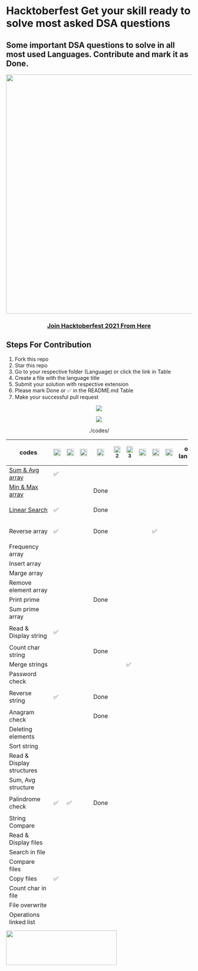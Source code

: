 # Hacktoberfest Get your skill ready to solve most asked DSA questions

## Some important DSA questions to solve in all most used Languages. Contribute and mark it as Done.

<p align="center"><img width="650"  src="https://codothon.com/wp-content/uploads/2022/10/Hacktoberfest-Time-to-Hack-Codothon.jpg"></p>

<h3 align="center">
    <a href="https://hacktoberfest.com/">
        Join Hacktoberfest 2021 From Here 
    </a>
</h3>

<h2 dir="auto">Steps For Contribution</h2>
<ol>
 	<li>Fork this repo</li>
 	<li>Star this repo</li>
 	<li>Go to your respective folder (Language) or click the link in Table</li>
 	<li>Create a file with the language title</li>
 	<li>Submit your solution with respective extension</li>
  <li>Please mark Done or ✅ in the README.md Table</li>
 	<li>Make your successful pull request</li>
</ol>
<p align="center"><img src="https://user-images.githubusercontent.com/72184293/193462051-2ad7f0f5-74a4-4750-b2c8-efd843764f86.png"></p>
<p align="center"><img src="https://user-images.githubusercontent.com/72184293/193463115-48e05a71-89dd-4c2f-a341-8768278a2866.png"></p>

<div align="center">

./codes/

</div>
<table class="table table-bordered table-striped" style="width: 97.8485%; height: 1318px;">
<thead class="thead-dark">
<tr style="height: 70px;">
<th style="width: 28.5714%; height: 70px;" scope="col">codes</th>
<th class="text-center" style="width: 4.43349%; height: 70px;" scope="col"><img src="https://cdn.jsdelivr.net/npm/programming-languages-logos/src/c/c.png" height="20" /></th>
<th class="text-center" style="width: 6.07553%; height: 70px;" scope="col"><img src="https://cdn.jsdelivr.net/npm/programming-languages-logos/src/cpp/cpp.png" height="20" /></th>
<th class="text-center" style="width: 6.07553%; height: 70px;" scope="col"><img src="https://cdn.jsdelivr.net/npm/programming-languages-logos/src/csharp/csharp.png" height="20" /></th>
<th class="text-center" style="width: 6.07553%; height: 70px;" scope="col"><img src="https://cdn.jsdelivr.net/npm/programming-languages-logos/src/java/java.png" height="20" /></th>
<th class="text-center" style="width: 6.56814%; height: 70px;" scope="col"><img src="https://cdn.jsdelivr.net/npm/programming-languages-logos/src/python/python.png" height="18" />
<sub>2</sub></th>
<th class="text-center" style="width: 6.56814%; height: 70px;" scope="col"><img src="https://cdn.jsdelivr.net/npm/programming-languages-logos/src/python/python.png" height="18" />
<sub>3</sub></th>
<th class="text-center" style="width: 6.07553%; height: 70px;" scope="col"><img src="https://cdn.jsdelivr.net/npm/programming-languages-logos/src/go/go.png" height="20" /></th>
<th class="text-center" style="width: 6.07553%; height: 70px;" scope="col"><img src="https://cdn.jsdelivr.net/npm/programming-languages-logos/src/javascript/javascript.png" height="20" /></th>
<th class="text-center" style="width: 6.07553%; height: 70px;" scope="col"><img src="https://cdn.jsdelivr.net/npm/programming-languages-logos/src/typescript/typescript.png" height="20" /></th>
<th class="text-center" style="width: 13.3005%; height: 70px;" scope="col">other language</th>
</tr>
</thead>
<tbody>
<tr style="height: 24px;">
<td style="width: 28.5714%; height: 24px;"><a href="./Sum &amp; Avg">Sum &amp; Avg array</a></td>
<td class="text-center" style="width: 4.43349%; height: 24px;">✅</td>
<td class="text-center" style="width: 6.07553%; height: 24px;"></td>
<td class="text-center" style="width: 6.07553%; height: 24px;"></td>
<td class="text-center" style="width: 6.07553%; height: 24px;"></td>
<td class="text-center" style="width: 6.56814%; height: 24px;"></td>
<td class="text-center" style="width: 6.56814%; height: 24px;"></td>
<td class="text-center" style="width: 6.07553%; height: 24px;"></td>
<td class="text-center" style="width: 6.07553%; height: 24px;"></td>
<td class="text-center" style="width: 6.07553%; height: 24px;"></td>
<td class="text-center" style="width: 13.3005%; height: 24px;"></td>
</tr>
<tr style="height: 24px;">
<td style="width: 28.5714%; height: 24px;"><a href="./Min &amp; Max">Min &amp; Max array</a></td>
<td class="text-center" style="width: 4.43349%; height: 24px;"></td>
<td class="text-center" style="width: 6.07553%; height: 24px;"></td>
<td class="text-center" style="width: 6.07553%; height: 24px;"></td>
<td class="text-center" style="width: 6.07553%; height: 24px;">Done</td>
<td class="text-center" style="width: 6.56814%; height: 24px;"></td>
<td class="text-center" style="width: 6.56814%; height: 24px;"></td>
<td class="text-center" style="width: 6.07553%; height: 24px;"></td>
<td class="text-center" style="width: 6.07553%; height: 24px;"></td>
<td class="text-center" style="width: 6.07553%; height: 24px;"></td>
<td class="text-center" style="width: 13.3005%; height: 24px;"></td>
</tr>
<tr style="height: 24px;">
<td style="width: 28.5714%; height: 24px;"><a href="./Linear Search">Linear Search</a></td>
<td class="text-center" style="width: 4.43349%; height: 24px;"><p>✅</p></td>
<td class="text-center" style="width: 6.07553%; height: 24px;"></td>
<td class="text-center" style="width: 6.07553%; height: 24px;"></td>
<td class="text-center" style="width: 6.07553%; height: 24px;">Done</td>
<td class="text-center" style="width: 6.56814%; height: 24px;"></td>
<td class="text-center" style="width: 6.56814%; height: 24px;"></td>
<td class="text-center" style="width: 6.07553%; height: 24px;"></td>
<td class="text-center" style="width: 6.07553%; height: 24px;"></td>
<td class="text-center" style="width: 6.07553%; height: 24px;"></td>
<td class="text-center" style="width: 13.3005%; height: 24px;"></td>
</tr>
<tr style="height: 24px;">
<td style="width: 28.5714%; height: 24px;">Reverse array</td>
<td class="text-center" style="width: 4.43349%; height: 24px;"><p>✅</p></td>
<td class="text-center" style="width: 6.07553%; height: 24px;"></td>
<td class="text-center" style="width: 6.07553%; height: 24px;"></td>
<td class="text-center" style="width: 6.07553%; height: 24px;">Done</td>
<td class="text-center" style="width: 6.56814%; height: 24px;"></td>
<td class="text-center" style="width: 6.56814%; height: 24px;"></td>
<td class="text-center" style="width: 6.07553%; height: 24px;"></td>
<td class="text-center" style="width: 6.07553%; height: 24px;"><p>✅</p></td>
<td class="text-center" style="width: 6.07553%; height: 24px;"></td>
<td class="text-center" style="width: 13.3005%; height: 24px;"></td>
</tr>
<tr style="height: 24px;">
<td style="width: 28.5714%; height: 24px;">Frequency array</td>
<td class="text-center" style="width: 4.43349%; height: 24px;"></td>
<td class="text-center" style="width: 6.07553%; height: 24px;"></td>
<td class="text-center" style="width: 6.07553%; height: 24px;"></td>
<td class="text-center" style="width: 6.07553%; height: 24px;"></td>
<td class="text-center" style="width: 6.56814%; height: 24px;"></td>
<td class="text-center" style="width: 6.56814%; height: 24px;"></td>
<td class="text-center" style="width: 6.07553%; height: 24px;"></td>
<td class="text-center" style="width: 6.07553%; height: 24px;"></td>
<td class="text-center" style="width: 6.07553%; height: 24px;"></td>
<td class="text-center" style="width: 13.3005%; height: 24px;"></td>
</tr>
<tr style="height: 24px;">
<td style="width: 28.5714%; height: 24px;">Insert array</td>
<td class="text-center" style="width: 4.43349%; height: 24px;"></td>
<td class="text-center" style="width: 6.07553%; height: 24px;"></td>
<td class="text-center" style="width: 6.07553%; height: 24px;"></td>
<td class="text-center" style="width: 6.07553%; height: 24px;"></td>
<td class="text-center" style="width: 6.56814%; height: 24px;"></td>
<td class="text-center" style="width: 6.56814%; height: 24px;"></td>
<td class="text-center" style="width: 6.07553%; height: 24px;"></td>
<td class="text-center" style="width: 6.07553%; height: 24px;"></td>
<td class="text-center" style="width: 6.07553%; height: 24px;"></td>
<td class="text-center" style="width: 13.3005%; height: 24px;"></td>
</tr>
<tr style="height: 24px;">
<td style="width: 28.5714%; height: 24px;">Marge array</td>
<td class="text-center" style="width: 4.43349%; height: 24px;"></td>
<td class="text-center" style="width: 6.07553%; height: 24px;"></td>
<td class="text-center" style="width: 6.07553%; height: 24px;"></td>
<td class="text-center" style="width: 6.07553%; height: 24px;"></td>
<td class="text-center" style="width: 6.56814%; height: 24px;"></td>
<td class="text-center" style="width: 6.56814%; height: 24px;"></td>
<td class="text-center" style="width: 6.07553%; height: 24px;"></td>
<td class="text-center" style="width: 6.07553%; height: 24px;"></td>
<td class="text-center" style="width: 6.07553%; height: 24px;"></td>
<td class="text-center" style="width: 13.3005%; height: 24px;"></td>
</tr>
<tr style="height: 24px;">
<td style="width: 28.5714%; height: 24px;">Remove element array</td>
<td class="text-center" style="width: 4.43349%; height: 24px;"></td>
<td class="text-center" style="width: 6.07553%; height: 24px;"></td>
<td class="text-center" style="width: 6.07553%; height: 24px;"></td>
<td class="text-center" style="width: 6.07553%; height: 24px;"></td>
<td class="text-center" style="width: 6.56814%; height: 24px;"></td>
<td class="text-center" style="width: 6.56814%; height: 24px;"></td>
<td class="text-center" style="width: 6.07553%; height: 24px;"></td>
<td class="text-center" style="width: 6.07553%; height: 24px;"></td>
<td class="text-center" style="width: 6.07553%; height: 24px;"></td>
<td class="text-center" style="width: 13.3005%; height: 24px;"></td>
</tr>
<tr style="height: 24px;">
<td style="width: 28.5714%; height: 24px;">Print prime</td>
<td class="text-center" style="width: 4.43349%; height: 24px;"></td>
<td class="text-center" style="width: 6.07553%; height: 24px;"></td>
<td class="text-center" style="width: 6.07553%; height: 24px;"></td>
<td class="text-center" style="width: 6.07553%; height: 24px;">Done</td>
<td class="text-center" style="width: 6.56814%; height: 24px;"></td>
<td class="text-center" style="width: 6.56814%; height: 24px;"></td>
<td class="text-center" style="width: 6.07553%; height: 24px;"></td>
<td class="text-center" style="width: 6.07553%; height: 24px;"></td>
<td class="text-center" style="width: 6.07553%; height: 24px;"></td>
<td class="text-center" style="width: 13.3005%; height: 24px;"></td>
</tr>
<tr style="height: 24px;">
<td style="width: 28.5714%; height: 24px;">Sum prime array</td>
<td class="text-center" style="width: 4.43349%; height: 24px;"></td>
<td class="text-center" style="width: 6.07553%; height: 24px;"></td>
<td class="text-center" style="width: 6.07553%; height: 24px;"></td>
<td class="text-center" style="width: 6.07553%; height: 24px;"></td>
<td class="text-center" style="width: 6.56814%; height: 24px;"></td>
<td class="text-center" style="width: 6.56814%; height: 24px;"></td>
<td class="text-center" style="width: 6.07553%; height: 24px;"></td>
<td class="text-center" style="width: 6.07553%; height: 24px;"></td>
<td class="text-center" style="width: 6.07553%; height: 24px;"></td>
<td class="text-center" style="width: 13.3005%; height: 24px;"></td>
</tr>
<tr style="height: 24px;">
<td style="width: 28.5714%; height: 24px;">Read &amp; Display string</td>
<td class="text-center" style="width: 4.43349%; height: 24px;"><p>✅</p></td>
<td class="text-center" style="width: 6.07553%; height: 24px;"></td>
<td class="text-center" style="width: 6.07553%; height: 24px;"></td>
<td class="text-center" style="width: 6.07553%; height: 24px;"></td>
<td class="text-center" style="width: 6.56814%; height: 24px;"></td>
<td class="text-center" style="width: 6.56814%; height: 24px;"></td>
<td class="text-center" style="width: 6.07553%; height: 24px;"></td>
<td class="text-center" style="width: 6.07553%; height: 24px;"></td>
<td class="text-center" style="width: 6.07553%; height: 24px;"></td>
<td class="text-center" style="width: 13.3005%; height: 24px;"></td>
</tr>
<tr style="height: 24px;">
<td style="width: 28.5714%; height: 24px;">Count char string</td>
<td class="text-center" style="width: 4.43349%; height: 24px;"></td>
<td class="text-center" style="width: 6.07553%; height: 24px;"></td>
<td class="text-center" style="width: 6.07553%; height: 24px;"></td>
<td class="text-center" style="width: 6.07553%; height: 24px;">Done</td>
<td class="text-center" style="width: 6.56814%; height: 24px;"></td>
<td class="text-center" style="width: 6.56814%; height: 24px;"></td>
<td class="text-center" style="width: 6.07553%; height: 24px;"></td>
<td class="text-center" style="width: 6.07553%; height: 24px;"></td>
<td class="text-center" style="width: 6.07553%; height: 24px;"></td>
<td class="text-center" style="width: 13.3005%; height: 24px;"></td>
</tr>
<tr style="height: 24px;">
<td style="width: 28.5714%; height: 24px;">Merge strings</td>
<td class="text-center" style="width: 4.43349%; height: 24px;"></td>
<td class="text-center" style="width: 6.07553%; height: 24px;"></td>
<td class="text-center" style="width: 6.07553%; height: 24px;"></td>
<td class="text-center" style="width: 6.07553%; height: 24px;"></td>
<td class="text-center" style="width: 6.56814%; height: 24px;"></td>
<td class="text-center" style="width: 6.56814%; height: 24px;">✅</td>
<td class="text-center" style="width: 6.07553%; height: 24px;"></td>
<td class="text-center" style="width: 6.07553%; height: 24px;"></td>
<td class="text-center" style="width: 6.07553%; height: 24px;"></td>
<td class="text-center" style="width: 13.3005%; height: 24px;"></td>
</tr>
<tr style="height: 24px;">
<td style="width: 28.5714%; height: 24px;">Password check</td>
<td class="text-center" style="width: 4.43349%; height: 24px;"></td>
<td class="text-center" style="width: 6.07553%; height: 24px;"></td>
<td class="text-center" style="width: 6.07553%; height: 24px;"></td>
<td class="text-center" style="width: 6.07553%; height: 24px;"></td>
<td class="text-center" style="width: 6.56814%; height: 24px;"></td>
<td class="text-center" style="width: 6.56814%; height: 24px;"></td>
<td class="text-center" style="width: 6.07553%; height: 24px;"></td>
<td class="text-center" style="width: 6.07553%; height: 24px;"></td>
<td class="text-center" style="width: 6.07553%; height: 24px;"></td>
<td class="text-center" style="width: 13.3005%; height: 24px;"></td>
</tr>
<tr style="height: 24px;">
<td style="width: 28.5714%; height: 24px;">Reverse string</td>
<td class="text-center" style="width: 4.43349%; height: 24px;"> <p>✅</p></td>
<td class="text-center" style="width: 6.07553%; height: 24px;"></td>
<td class="text-center" style="width: 6.07553%; height: 24px;"></td>
<td class="text-center" style="width: 6.07553%; height: 24px;">Done</td>
<td class="text-center" style="width: 6.56814%; height: 24px;"></td>
<td class="text-center" style="width: 6.56814%; height: 24px;"></td>
<td class="text-center" style="width: 6.07553%; height: 24px;"></td>
<td class="text-center" style="width: 6.07553%; height: 24px;"></td>
<td class="text-center" style="width: 6.07553%; height: 24px;"></td>
<td class="text-center" style="width: 13.3005%; height: 24px;"></td>
</tr>
<tr style="height: 24px;">
<td style="width: 28.5714%; height: 24px;">Anagram check</td>
<td class="text-center" style="width: 4.43349%; height: 24px;"></td>
<td class="text-center" style="width: 6.07553%; height: 24px;"></td>
<td class="text-center" style="width: 6.07553%; height: 24px;"></td>
<td class="text-center" style="width: 6.07553%; height: 24px;">Done</td>
<td class="text-center" style="width: 6.56814%; height: 24px;"></td>
<td class="text-center" style="width: 6.56814%; height: 24px;"></td>
<td class="text-center" style="width: 6.07553%; height: 24px;"></td>
<td class="text-center" style="width: 6.07553%; height: 24px;"></td>
<td class="text-center" style="width: 6.07553%; height: 24px;"></td>
<td class="text-center" style="width: 13.3005%; height: 24px;"></td>
</tr>
<tr style="height: 24px;">
<td style="width: 28.5714%; height: 24px;">Deleting elements</td>
<td class="text-center" style="width: 4.43349%; height: 24px;"></td>
<td class="text-center" style="width: 6.07553%; height: 24px;"></td>
<td class="text-center" style="width: 6.07553%; height: 24px;"></td>
<td class="text-center" style="width: 6.07553%; height: 24px;"></td>
<td class="text-center" style="width: 6.56814%; height: 24px;"></td>
<td class="text-center" style="width: 6.56814%; height: 24px;"></td>
<td class="text-center" style="width: 6.07553%; height: 24px;"></td>
<td class="text-center" style="width: 6.07553%; height: 24px;"></td>
<td class="text-center" style="width: 6.07553%; height: 24px;"></td>
<td class="text-center" style="width: 13.3005%; height: 24px;"></td>
</tr>
<tr style="height: 24px;">
<td style="width: 28.5714%; height: 24px;">Sort string</td>
<td class="text-center" style="width: 4.43349%; height: 24px;"></td>
<td class="text-center" style="width: 6.07553%; height: 24px;"></td>
<td class="text-center" style="width: 6.07553%; height: 24px;"></td>
<td class="text-center" style="width: 6.07553%; height: 24px;"></td>
<td class="text-center" style="width: 6.56814%; height: 24px;"></td>
<td class="text-center" style="width: 6.56814%; height: 24px;"></td>
<td class="text-center" style="width: 6.07553%; height: 24px;"></td>
<td class="text-center" style="width: 6.07553%; height: 24px;"></td>
<td class="text-center" style="width: 6.07553%; height: 24px;"></td>
<td class="text-center" style="width: 13.3005%; height: 24px;"></td>
</tr>
<tr style="height: 48px;">
<td style="width: 28.5714%; height: 48px;">Read &amp; Display structures</td>
<td class="text-center" style="width: 4.43349%; height: 48px;"></td>
<td class="text-center" style="width: 6.07553%; height: 48px;"></td>
<td class="text-center" style="width: 6.07553%; height: 48px;"></td>
<td class="text-center" style="width: 6.07553%; height: 48px;"></td>
<td class="text-center" style="width: 6.56814%; height: 48px;"></td>
<td class="text-center" style="width: 6.56814%; height: 48px;"></td>
<td class="text-center" style="width: 6.07553%; height: 48px;"></td>
<td class="text-center" style="width: 6.07553%; height: 48px;"></td>
<td class="text-center" style="width: 6.07553%; height: 48px;"></td>
<td class="text-center" style="width: 13.3005%; height: 48px;"></td>
</tr>
<tr style="height: 24px;">
<td style="width: 28.5714%; height: 24px;">Sum, Avg structure</td>
<td class="text-center" style="width: 4.43349%; height: 24px;"></td>
<td class="text-center" style="width: 6.07553%; height: 24px;"></td>
<td class="text-center" style="width: 6.07553%; height: 24px;"></td>
<td class="text-center" style="width: 6.07553%; height: 24px;"></td>
<td class="text-center" style="width: 6.56814%; height: 24px;"></td>
<td class="text-center" style="width: 6.56814%; height: 24px;"></td>
<td class="text-center" style="width: 6.07553%; height: 24px;"></td>
<td class="text-center" style="width: 6.07553%; height: 24px;"></td>
<td class="text-center" style="width: 6.07553%; height: 24px;"></td>
<td class="text-center" style="width: 13.3005%; height: 24px;"></td>
</tr>
<tr style="height: 24px;">
<td style="width: 28.5714%; height: 24px;">Palindrome check</td>
    <td class="text-center" style="width: 4.43349%; height: 24px;"><p>✅</p></td>
<td class="text-center" style="width: 6.07553%; height: 24px;"><p>✅</p></td>
<td class="text-center" style="width: 6.07553%; height: 24px;"></td>
<td class="text-center" style="width: 6.07553%; height: 24px;">Done</td>
<td class="text-center" style="width: 6.56814%; height: 24px;"></td>
<td class="text-center" style="width: 6.56814%; height: 24px;"></td>
<td class="text-center" style="width: 6.07553%; height: 24px;"></td>
<td class="text-center" style="width: 6.07553%; height: 24px;"></td>
<td class="text-center" style="width: 6.07553%; height: 24px;"></td>
<td class="text-center" style="width: 13.3005%; height: 24px;"></td>
</tr>
<tr style="height: 24px;">
<td style="width: 28.5714%; height: 24px;">String Compare</td>
<td class="text-center" style="width: 4.43349%; height: 24px;"></td>
<td class="text-center" style="width: 6.07553%; height: 24px;"></td>
<td class="text-center" style="width: 6.07553%; height: 24px;"></td>
<td class="text-center" style="width: 6.07553%; height: 24px;"></td>
<td class="text-center" style="width: 6.56814%; height: 24px;"></td>
<td class="text-center" style="width: 6.56814%; height: 24px;"></td>
<td class="text-center" style="width: 6.07553%; height: 24px;"></td>
<td class="text-center" style="width: 6.07553%; height: 24px;"></td>
<td class="text-center" style="width: 6.07553%; height: 24px;"></td>
<td class="text-center" style="width: 13.3005%; height: 24px;"></td>
</tr>
<tr style="height: 24px;">
<td style="width: 28.5714%; height: 24px;">Read &amp; Display files</td>
<td class="text-center" style="width: 4.43349%; height: 24px;"></td>
<td class="text-center" style="width: 6.07553%; height: 24px;"></td>
<td class="text-center" style="width: 6.07553%; height: 24px;"></td>
<td class="text-center" style="width: 6.07553%; height: 24px;"></td>
<td class="text-center" style="width: 6.56814%; height: 24px;"></td>
<td class="text-center" style="width: 6.56814%; height: 24px;"></td>
<td class="text-center" style="width: 6.07553%; height: 24px;"></td>
<td class="text-center" style="width: 6.07553%; height: 24px;"></td>
<td class="text-center" style="width: 6.07553%; height: 24px;"></td>
<td class="text-center" style="width: 13.3005%; height: 24px;"></td>
</tr>
<tr style="height: 24px;">
<td style="width: 28.5714%; height: 24px;">Search in file</td>
<td class="text-center" style="width: 4.43349%; height: 24px;"></td>
<td class="text-center" style="width: 6.07553%; height: 24px;"></td>
<td class="text-center" style="width: 6.07553%; height: 24px;"></td>
<td class="text-center" style="width: 6.07553%; height: 24px;"></td>
<td class="text-center" style="width: 6.56814%; height: 24px;"></td>
<td class="text-center" style="width: 6.56814%; height: 24px;"></td>
<td class="text-center" style="width: 6.07553%; height: 24px;"></td>
<td class="text-center" style="width: 6.07553%; height: 24px;"></td>
<td class="text-center" style="width: 6.07553%; height: 24px;"></td>
<td class="text-center" style="width: 13.3005%; height: 24px;"></td>
</tr>
<tr style="height: 24px;">
<td style="width: 28.5714%; height: 24px;">Compare files</td>
<td class="text-center" style="width: 4.43349%; height: 24px;"></td>
<td class="text-center" style="width: 6.07553%; height: 24px;"></td>
<td class="text-center" style="width: 6.07553%; height: 24px;"></td>
<td class="text-center" style="width: 6.07553%; height: 24px;"></td>
<td class="text-center" style="width: 6.56814%; height: 24px;"></td>
<td class="text-center" style="width: 6.56814%; height: 24px;"></td>
<td class="text-center" style="width: 6.07553%; height: 24px;"></td>
<td class="text-center" style="width: 6.07553%; height: 24px;"></td>
<td class="text-center" style="width: 6.07553%; height: 24px;"></td>
<td class="text-center" style="width: 13.3005%; height: 24px;"></td>
</tr>
<tr style="height: 24px;">
<td style="width: 28.5714%; height: 24px;">Copy files</td>
<td class="text-center" style="width: 4.43349%; height: 24px;">✅</td>
<td class="text-center" style="width: 6.07553%; height: 24px;"></td>
<td class="text-center" style="width: 6.07553%; height: 24px;"></td>
<td class="text-center" style="width: 6.07553%; height: 24px;"></td>
<td class="text-center" style="width: 6.56814%; height: 24px;"></td>
<td class="text-center" style="width: 6.56814%; height: 24px;"></td>
<td class="text-center" style="width: 6.07553%; height: 24px;"></td>
<td class="text-center" style="width: 6.07553%; height: 24px;"></td>
<td class="text-center" style="width: 6.07553%; height: 24px;"></td>
<td class="text-center" style="width: 13.3005%; height: 24px;"></td>
</tr>
<tr style="height: 24px;">
<td style="width: 28.5714%; height: 24px;">Count char in file</td>
<td class="text-center" style="width: 4.43349%; height: 24px;"></td>
<td class="text-center" style="width: 6.07553%; height: 24px;"></td>
<td class="text-center" style="width: 6.07553%; height: 24px;"></td>
<td class="text-center" style="width: 6.07553%; height: 24px;"></td>
<td class="text-center" style="width: 6.56814%; height: 24px;"></td>
<td class="text-center" style="width: 6.56814%; height: 24px;"></td>
<td class="text-center" style="width: 6.07553%; height: 24px;"></td>
<td class="text-center" style="width: 6.07553%; height: 24px;"></td>
<td class="text-center" style="width: 6.07553%; height: 24px;"></td>
<td class="text-center" style="width: 13.3005%; height: 24px;"></td>
</tr>
<tr style="height: 24px;">
<td style="width: 28.5714%; height: 24px;">File overwrite</td>
<td class="text-center" style="width: 4.43349%; height: 24px;"></td>
<td class="text-center" style="width: 6.07553%; height: 24px;"></td>
<td class="text-center" style="width: 6.07553%; height: 24px;"></td>
<td class="text-center" style="width: 6.07553%; height: 24px;"></td>
<td class="text-center" style="width: 6.56814%; height: 24px;"></td>
<td class="text-center" style="width: 6.56814%; height: 24px;"></td>
<td class="text-center" style="width: 6.07553%; height: 24px;"></td>
<td class="text-center" style="width: 6.07553%; height: 24px;"></td>
<td class="text-center" style="width: 6.07553%; height: 24px;"></td>
<td class="text-center" style="width: 13.3005%; height: 24px;"></td>
</tr>
<tr style="height: 24px;">
<td style="width: 28.5714%; height: 24px;">Operations linked list</td>
<td class="text-center" style="width: 4.43349%; height: 24px;"></td>
<td class="text-center" style="width: 6.07553%; height: 24px;"></td>
<td class="text-center" style="width: 6.07553%; height: 24px;"></td>
<td class="text-center" style="width: 6.07553%; height: 24px;"></td>
<td class="text-center" style="width: 6.56814%; height: 24px;"></td>
<td class="text-center" style="width: 6.56814%; height: 24px;"></td>
<td class="text-center" style="width: 6.07553%; height: 24px;"></td>
<td class="text-center" style="width: 6.07553%; height: 24px;"></td>
<td class="text-center" style="width: 6.07553%; height: 24px;"></td>
<td class="text-center" style="width: 13.3005%; height: 24px;"></td>
</tr>
<tr style="height: 24px;">
<td style="width: 28.5714%; height: 24px;">insert at beg, end</td>
<td class="text-center" style="width: 4.43349%; height: 24px;"></td>
<td class="text-center" style="width: 6.07553%; height: 24px;"></td>
<td class="text-center" style="width: 6.07553%; height: 24px;"></td>
<td class="text-center" style="width: 6.07553%; height: 24px;"></td>
<td class="text-center" style="width: 6.56814%; height: 24px;"></td>
<td class="text-center" style="width: 6.56814%; height: 24px;"></td>
<td class="text-center" style="width: 6.07553%; height: 24px;"></td>
<td class="text-center" style="width: 6.07553%; height: 24px;"></td>
<td class="text-center" style="width: 6.07553%; height: 24px;"></td>
<td class="text-center" style="width: 13.3005%; height: 24px;"></td>
</tr>
<tr style="height: 24px;">
<td style="width: 28.5714%; height: 24px;">Delete at beg, end</td>
<td class="text-center" style="width: 4.43349%; height: 24px;"></td>
<td class="text-center" style="width: 6.07553%; height: 24px;"></td>
<td class="text-center" style="width: 6.07553%; height: 24px;"></td>
<td class="text-center" style="width: 6.07553%; height: 24px;"></td>
<td class="text-center" style="width: 6.56814%; height: 24px;"></td>
<td class="text-center" style="width: 6.56814%; height: 24px;"></td>
<td class="text-center" style="width: 6.07553%; height: 24px;"></td>
<td class="text-center" style="width: 6.07553%; height: 24px;"></td>
<td class="text-center" style="width: 6.07553%; height: 24px;"></td>
<td class="text-center" style="width: 13.3005%; height: 24px;"></td>
</tr>
<tr style="height: 24px;">
<td style="width: 28.5714%; height: 24px;">Insert &amp; Delete at pos</td>
<td class="text-center" style="width: 4.43349%; height: 24px;"></td>
<td class="text-center" style="width: 6.07553%; height: 24px;"></td>
<td class="text-center" style="width: 6.07553%; height: 24px;"></td>
<td class="text-center" style="width: 6.07553%; height: 24px;"></td>
<td class="text-center" style="width: 6.56814%; height: 24px;"></td>
<td class="text-center" style="width: 6.56814%; height: 24px;"></td>
<td class="text-center" style="width: 6.07553%; height: 24px;"></td>
<td class="text-center" style="width: 6.07553%; height: 24px;"></td>
<td class="text-center" style="width: 6.07553%; height: 24px;"></td>
<td class="text-center" style="width: 13.3005%; height: 24px;"></td>
</tr>
<tr style="height: 24px;">
<td style="width: 28.5714%; height: 24px;">Search &amp; count</td>
<td class="text-center" style="width: 4.43349%; height: 24px;"></td>
<td class="text-center" style="width: 6.07553%; height: 24px;"></td>
<td class="text-center" style="width: 6.07553%; height: 24px;"></td>
<td class="text-center" style="width: 6.07553%; height: 24px;"></td>
<td class="text-center" style="width: 6.56814%; height: 24px;"></td>
<td class="text-center" style="width: 6.56814%; height: 24px;"></td>
<td class="text-center" style="width: 6.07553%; height: 24px;"></td>
<td class="text-center" style="width: 6.07553%; height: 24px;"></td>
<td class="text-center" style="width: 6.07553%; height: 24px;"></td>
<td class="text-center" style="width: 13.3005%; height: 24px;"></td>
</tr>
<tr style="height: 24px;">
<td style="width: 28.5714%; height: 24px;">Doubly linked List</td>
<td class="text-center" style="width: 4.43349%; height: 24px;"></td>
<td class="text-center" style="width: 6.07553%; height: 24px;"></td>
<td class="text-center" style="width: 6.07553%; height: 24px;"></td>
<td class="text-center" style="width: 6.07553%; height: 24px;"></td>
<td class="text-center" style="width: 6.56814%; height: 24px;"></td>
<td class="text-center" style="width: 6.56814%; height: 24px;"></td>
<td class="text-center" style="width: 6.07553%; height: 24px;"></td>
<td class="text-center" style="width: 6.07553%; height: 24px;"></td>
<td class="text-center" style="width: 6.07553%; height: 24px;"></td>
<td class="text-center" style="width: 13.3005%; height: 24px;"></td>
</tr>
<tr style="height: 24px;">
<td style="width: 28.5714%; height: 24px;">Basic Operations Stacks</td>
<td class="text-center" style="width: 4.43349%; height: 24px;"></td>
<td class="text-center" style="width: 6.07553%; height: 24px;"></td>
<td class="text-center" style="width: 6.07553%; height: 24px;"></td>
<td class="text-center" style="width: 6.07553%; height: 24px;"></td>
<td class="text-center" style="width: 6.56814%; height: 24px;"></td>
<td class="text-center" style="width: 6.56814%; height: 24px;"></td>
<td class="text-center" style="width: 6.07553%; height: 24px;"></td>
<td class="text-center" style="width: 6.07553%; height: 24px;"></td>
<td class="text-center" style="width: 6.07553%; height: 24px;"></td>
<td class="text-center" style="width: 13.3005%; height: 24px;"></td>
</tr>
<tr style="height: 24px;">
<td style="width: 28.5714%; height: 24px;">Denomination</td>
<td class="text-center" style="width: 4.43349%; height: 24px;"></td>
<td class="text-center" style="width: 6.07553%; height: 24px;"></td>
<td class="text-center" style="width: 6.07553%; height: 24px;"></td>
<td class="text-center" style="width: 6.07553%; height: 24px;"></td>
<td class="text-center" style="width: 6.56814%; height: 24px;"></td>
<td class="text-center" style="width: 6.56814%; height: 24px;"></td>
<td class="text-center" style="width: 6.07553%; height: 24px;"></td>
<td class="text-center" style="width: 6.07553%; height: 24px;"></td>
<td class="text-center" style="width: 6.07553%; height: 24px;"></td>
<td class="text-center" style="width: 13.3005%; height: 24px;"></td>
</tr>
<tr style="height: 24px;">
<td style="width: 28.5714%; height: 24px;">Palindrome stack integer</td>
<td class="text-center" style="width: 4.43349%; height: 24px;"></td>
<td class="text-center" style="width: 6.07553%; height: 24px;"></td>
<td class="text-center" style="width: 6.07553%; height: 24px;"></td>
<td class="text-center" style="width: 6.07553%; height: 24px;"></td>
<td class="text-center" style="width: 6.56814%; height: 24px;"></td>
<td class="text-center" style="width: 6.56814%; height: 24px;"></td>
<td class="text-center" style="width: 6.07553%; height: 24px;"></td>
<td class="text-center" style="width: 6.07553%; height: 24px;"></td>
<td class="text-center" style="width: 6.07553%; height: 24px;"></td>
<td class="text-center" style="width: 13.3005%; height: 24px;"></td>
</tr>
<tr style="height: 24px;">
<td style="width: 28.5714%; height: 24px;">Palindrome stack string</td>
<td class="text-center" style="width: 4.43349%; height: 24px;"></td>
<td class="text-center" style="width: 6.07553%; height: 24px;"></td>
<td class="text-center" style="width: 6.07553%; height: 24px;"></td>
<td class="text-center" style="width: 6.07553%; height: 24px;"></td>
<td class="text-center" style="width: 6.56814%; height: 24px;"></td>
<td class="text-center" style="width: 6.56814%; height: 24px;"></td>
<td class="text-center" style="width: 6.07553%; height: 24px;"></td>
<td class="text-center" style="width: 6.07553%; height: 24px;"></td>
<td class="text-center" style="width: 6.07553%; height: 24px;"></td>
<td class="text-center" style="width: 13.3005%; height: 24px;"></td>
</tr>
<tr style="height: 24px;">
<td style="width: 28.5714%; height: 24px;">Infix to postfix</td>
<td class="text-center" style="width: 4.43349%; height: 24px;"></td>
<td class="text-center" style="width: 6.07553%; height: 24px;"></td>
<td class="text-center" style="width: 6.07553%; height: 24px;"></td>
<td class="text-center" style="width: 6.07553%; height: 24px;"></td>
<td class="text-center" style="width: 6.56814%; height: 24px;"></td>
<td class="text-center" style="width: 6.56814%; height: 24px;"></td>
<td class="text-center" style="width: 6.07553%; height: 24px;"></td>
<td class="text-center" style="width: 6.07553%; height: 24px;"></td>
<td class="text-center" style="width: 6.07553%; height: 24px;"></td>
<td class="text-center" style="width: 13.3005%; height: 24px;"></td>
</tr>
<tr style="height: 48px;">
<td style="width: 28.5714%; height: 48px;">Evaluate Postfix Expression</td>
<td class="text-center" style="width: 4.43349%; height: 48px;"></td>
<td class="text-center" style="width: 6.07553%; height: 48px;"></td>
<td class="text-center" style="width: 6.07553%; height: 48px;"></td>
<td class="text-center" style="width: 6.07553%; height: 48px;"></td>
<td class="text-center" style="width: 6.56814%; height: 48px;"></td>
<td class="text-center" style="width: 6.56814%; height: 48px;"></td>
<td class="text-center" style="width: 6.07553%; height: 48px;"></td>
<td class="text-center" style="width: 6.07553%; height: 48px;"></td>
<td class="text-center" style="width: 6.07553%; height: 48px;"></td>
<td class="text-center" style="width: 13.3005%; height: 48px;"></td>
</tr>
<tr style="height: 24px;">
<td style="width: 28.5714%; height: 24px;">Sorting queues</td>
<td class="text-center" style="width: 4.43349%; height: 24px;"></td>
<td class="text-center" style="width: 6.07553%; height: 24px;"></td>
<td class="text-center" style="width: 6.07553%; height: 24px;"></td>
<td class="text-center" style="width: 6.07553%; height: 24px;"></td>
<td class="text-center" style="width: 6.56814%; height: 24px;"></td>
<td class="text-center" style="width: 6.56814%; height: 24px;"></td>
<td class="text-center" style="width: 6.07553%; height: 24px;"></td>
<td class="text-center" style="width: 6.07553%; height: 24px;"></td>
<td class="text-center" style="width: 6.07553%; height: 24px;"></td>
<td class="text-center" style="width: 13.3005%; height: 24px;"></td>
</tr>
<tr style="height: 24px;">
<td style="width: 28.5714%; height: 24px;">Search, Count queues</td>
<td class="text-center" style="width: 4.43349%; height: 24px;"></td>
<td class="text-center" style="width: 6.07553%; height: 24px;"></td>
<td class="text-center" style="width: 6.07553%; height: 24px;"></td>
<td class="text-center" style="width: 6.07553%; height: 24px;"></td>
<td class="text-center" style="width: 6.56814%; height: 24px;"></td>
<td class="text-center" style="width: 6.56814%; height: 24px;"></td>
<td class="text-center" style="width: 6.07553%; height: 24px;"></td>
<td class="text-center" style="width: 6.07553%; height: 24px;"></td>
<td class="text-center" style="width: 6.07553%; height: 24px;"></td>
<td class="text-center" style="width: 13.3005%; height: 24px;"></td>
</tr>
<tr style="height: 24px;">
<td style="width: 28.5714%; height: 24px;">Inserting Queues</td>
<td class="text-center" style="width: 4.43349%; height: 24px;"></td>
<td class="text-center" style="width: 6.07553%; height: 24px;"></td>
<td class="text-center" style="width: 6.07553%; height: 24px;"></td>
<td class="text-center" style="width: 6.07553%; height: 24px;"></td>
<td class="text-center" style="width: 6.56814%; height: 24px;"></td>
<td class="text-center" style="width: 6.56814%; height: 24px;"></td>
<td class="text-center" style="width: 6.07553%; height: 24px;"></td>
<td class="text-center" style="width: 6.07553%; height: 24px;"></td>
<td class="text-center" style="width: 6.07553%; height: 24px;"></td>
<td class="text-center" style="width: 13.3005%; height: 24px;"></td>
</tr>
<tr style="height: 24px;">
<td style="width: 28.5714%; height: 24px;">Deleting queues</td>
<td class="text-center" style="width: 4.43349%; height: 24px;"></td>
<td class="text-center" style="width: 6.07553%; height: 24px;"></td>
<td class="text-center" style="width: 6.07553%; height: 24px;"></td>
<td class="text-center" style="width: 6.07553%; height: 24px;"></td>
<td class="text-center" style="width: 6.56814%; height: 24px;"></td>
<td class="text-center" style="width: 6.56814%; height: 24px;"></td>
<td class="text-center" style="width: 6.07553%; height: 24px;"></td>
<td class="text-center" style="width: 6.07553%; height: 24px;"></td>
<td class="text-center" style="width: 6.07553%; height: 24px;"></td>
<td class="text-center" style="width: 13.3005%; height: 24px;"></td>
</tr>
<tr style="height: 24px;">
<td style="width: 28.5714%; height: 24px;">Left View Binary Tree</td>
<td class="text-center" style="width: 4.43349%; height: 24px;"></td>
<td class="text-center" style="width: 6.07553%; height: 24px;"></td>
<td class="text-center" style="width: 6.07553%; height: 24px;"></td>
<td class="text-center" style="width: 6.07553%; height: 24px;"></td>
<td class="text-center" style="width: 6.56814%; height: 24px;"></td>
<td class="text-center" style="width: 6.56814%; height: 24px;"></td>
<td class="text-center" style="width: 6.07553%; height: 24px;"></td>
<td class="text-center" style="width: 6.07553%; height: 24px;"></td>
<td class="text-center" style="width: 6.07553%; height: 24px;"></td>
<td class="text-center" style="width: 13.3005%; height: 24px;"></td>
</tr>
<tr style="height: 24px;">
<td style="width: 28.5714%; height: 24px;">Top View Binary Tree</td>
<td class="text-center" style="width: 4.43349%; height: 24px;"></td>
<td class="text-center" style="width: 6.07553%; height: 24px;"></td>
<td class="text-center" style="width: 6.07553%; height: 24px;"></td>
<td class="text-center" style="width: 6.07553%; height: 24px;"></td>
<td class="text-center" style="width: 6.56814%; height: 24px;"></td>
<td class="text-center" style="width: 6.56814%; height: 24px;"></td>
<td class="text-center" style="width: 6.07553%; height: 24px;"></td>
<td class="text-center" style="width: 6.07553%; height: 24px;"></td>
<td class="text-center" style="width: 6.07553%; height: 24px;"></td>
<td class="text-center" style="width: 13.3005%; height: 24px;"></td>
</tr>
<tr style="height: 48px;">
<td style="width: 28.5714%; height: 48px;">Right View Binary Tree</td>
<td class="text-center" style="width: 4.43349%; height: 48px;"></td>
<td class="text-center" style="width: 6.07553%; height: 48px;"></td>
<td class="text-center" style="width: 6.07553%; height: 48px;"></td>
<td class="text-center" style="width: 6.07553%; height: 48px;"></td>
<td class="text-center" style="width: 6.56814%; height: 48px;"></td>
<td class="text-center" style="width: 6.56814%; height: 48px;"></td>
<td class="text-center" style="width: 6.07553%; height: 48px;"></td>
<td class="text-center" style="width: 6.07553%; height: 48px;"></td>
<td class="text-center" style="width: 6.07553%; height: 48px;"></td>
<td class="text-center" style="width: 13.3005%; height: 48px;"></td>
</tr>
<tr style="height: 48px;">
<td style="width: 28.5714%; height: 48px;">Bottom View Binary Tree</td>
<td class="text-center" style="width: 4.43349%; height: 48px;"></td>
<td class="text-center" style="width: 6.07553%; height: 48px;"></td>
<td class="text-center" style="width: 6.07553%; height: 48px;"></td>
<td class="text-center" style="width: 6.07553%; height: 48px;"></td>
<td class="text-center" style="width: 6.56814%; height: 48px;"></td>
<td class="text-center" style="width: 6.56814%; height: 48px;"></td>
<td class="text-center" style="width: 6.07553%; height: 48px;"></td>
<td class="text-center" style="width: 6.07553%; height: 48px;"></td>
<td class="text-center" style="width: 6.07553%; height: 48px;"></td>
<td class="text-center" style="width: 13.3005%; height: 48px;"></td>
</tr>
</tbody>
</table>

<div class="garnish short"><a href="https://codothon.com/hacktoberfest-time-to-hack-codothon/" target="_blank" rel="noopener"><img class="alignleft wp-image-9678 size-medium" src="https://www.factsprime.com/wp-content/uploads/2022/09/codothon-300x94.png" alt="" width="300" height="94" /></a></div>
